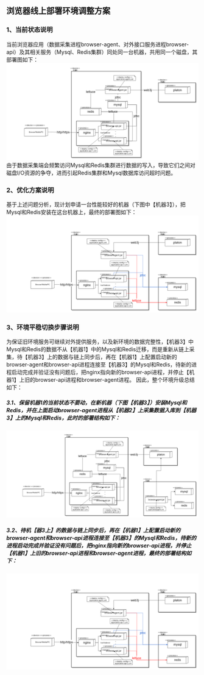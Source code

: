 ## 浏览器线上部署环境调整方案

### 1、当前状态说明
当前浏览器应用（数据采集进程browser-agent、对外接口服务进程browser-api）及其相关服务（Mysql、Redis集群）同处同一台机器，共用同一个磁盘，其部署图如下：
![image](doc/1.浏览器部署图-old.png)
由于数据采集端会频繁访问Mysql和Redis集群进行数据的写入，导致它们之间对磁盘I/O资源的争夺，进而引起Redis集群和Mysql数据库访问超时问题。

### 2、优化方案说明
基于上述问题分析，现计划申请一台性能较好的机器（下图中【机器3】），把Mysql和Redis安装在这台机器上，最终的部署图如下：
![image](doc/1.浏览器部署图-new.png)

### 3、环境平稳切换步骤说明
为保证旧环境服务可继续对外提供服务，以及新环境的数据完整性，【机器3】中Mysql和Redis的数据不从【机器1】中的Mysql和Redis迁移，而是重新从链上采集，待【机器3】上的数据与链上同步后，再在【机器1】上配置启动新的browser-agent和browser-api进程连接至【机器3】的Mysql和Redis，待新的进程启动完成并验证没有问题后，把nginx指向新的browser-api进程，并停止【机器1】上旧的browser-api进程和browser-agent进程。
因此，整个环境升级总结如下：
##### 3.1、保留机器1的当前状态不要动，在新机器（下图【机器3】）安装Mysql和Redis，并在上面启动browser-agent进程从【机器2】上采集数据入库到【机器3】上的Mysql和Redis，此时的部署结构如下：
![image](doc/2.升级步骤1部署图.png)
##### 3.2、待机【器3上】的数据与链上同步后，再在【机器1】上配置启动新的browser-agent和browser-api进程连接至【机器3】的Mysql和Redis，待新的进程启动完成并验证没有问题后，把nginx指向新的browser-api进程，并停止【机器1】上旧的browser-api进程和browser-agent进程，最终的部署结构如下：
![image](doc/1.浏览器部署图-new.png)
